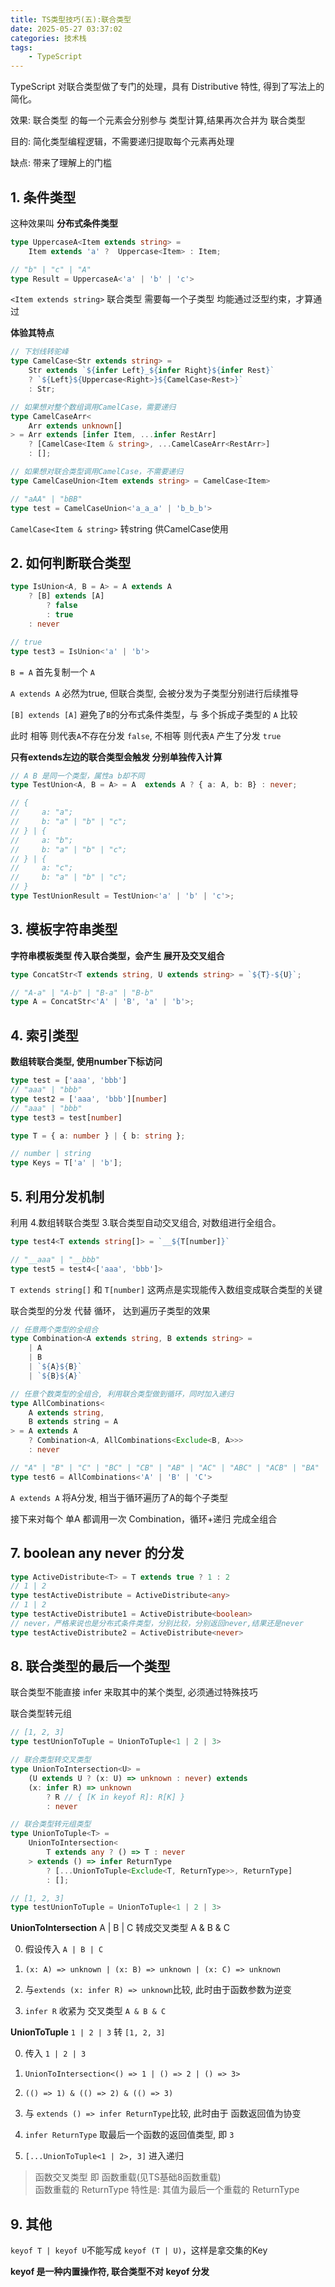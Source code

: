 ```yaml
---
title: TS类型技巧(五):联合类型
date: 2025-05-27 03:37:02
categories: 技术栈
tags: 
    - TypeScript
---
```


TypeScript 对联合类型做了专门的处理，具有 Distributive 特性, 得到了写法上的简化。

效果: 联合类型 的每一个元素会分别参与 类型计算,结果再次合并为 联合类型

目的: 简化类型编程逻辑，不需要递归提取每个元素再处理

缺点: 带来了理解上的门槛

## 1. 条件类型

这种效果叫 __分布式条件类型__

```ts
type UppercaseA<Item extends string> = 
    Item extends 'a' ?  Uppercase<Item> : Item;

// "b" | "c" | "A"
type Result = UppercaseA<'a' | 'b' | 'c'>
```

`<Item extends string>` 联合类型 需要每一个子类型 均能通过泛型约束，才算通过

__体验其特点__

```ts
// 下划线转驼峰
type CamelCase<Str extends string> =
    Str extends `${infer Left}_${infer Right}${infer Rest}`
    ? `${Left}${Uppercase<Right>}${CamelCase<Rest>}`
    : Str;

// 如果想对整个数组调用CamelCase，需要递归
type CamelCaseArr<
    Arr extends unknown[]
> = Arr extends [infer Item, ...infer RestArr]
    ? [CamelCase<Item & string>, ...CamelCaseArr<RestArr>]
    : [];

// 如果想对联合类型调用CamelCase，不需要递归
type CamelCaseUnion<Item extends string> = CamelCase<Item>

// "aAA" | "bBB"
type test = CamelCaseUnion<'a_a_a' | 'b_b_b'>
```

`CamelCase<Item & string>` 转string 供CamelCase使用

## 2. 如何判断联合类型

```ts
type IsUnion<A, B = A> = A extends A
    ? [B] extends [A]
        ? false
        : true
    : never

// true
type test3 = IsUnion<'a' | 'b'>
```

`B = A` 首先复制一个 `A`

`A extends A` 必然为true, 但联合类型, 会被分发为子类型分别进行后续推导

`[B] extends [A]` 避免了`B`的分布式条件类型，与 多个拆成子类型的 `A` 比较

此时 相等 则代表`A`不存在分发 `false`, 不相等 则代表`A` 产生了分发 `true`

__只有extends左边的联合类型会触发 分别单独传入计算__

```ts
// A B 是同一个类型，属性a b却不同
type TestUnion<A, B = A> = A  extends A ? { a: A, b: B} : never;

// {
//     a: "a";
//     b: "a" | "b" | "c";
// } | {
//     a: "b";
//     b: "a" | "b" | "c";
// } | {
//     a: "c";
//     b: "a" | "b" | "c";
// }
type TestUnionResult = TestUnion<'a' | 'b' | 'c'>;
```

## 3. 模板字符串类型

__字符串模板类型 传入联合类型，会产生 展开及交叉组合__

```ts
type ConcatStr<T extends string, U extends string> = `${T}-${U}`;

// "A-a" | "A-b" | "B-a" | "B-b"
type A = ConcatStr<'A' | 'B', 'a' | 'b'>;
```

## 4. 索引类型

__数组转联合类型, 使用number下标访问__

```ts
type test = ['aaa', 'bbb']
// "aaa" | "bbb"
type test2 = ['aaa', 'bbb'][number]
// "aaa" | "bbb"
type test3 = test[number]
```

```ts
type T = { a: number } | { b: string };

// number | string 
type Keys = T['a' | 'b']; 
```

## 5. 利用分发机制

利用 4.数组转联合类型 3.联合类型自动交叉组合, 对数组进行全组合。

```ts
type test4<T extends string[]> = `__${T[number]}`

// "__aaa" | "__bbb"
type test5 = test4<['aaa', 'bbb']>
```

`T extends string[]` 和 `T[number]` 这两点是实现能传入数组变成联合类型的关键

联合类型的分发 代替 循环， 达到遍历子类型的效果

```ts
// 任意两个类型的全组合
type Combination<A extends string, B extends string> =
    | A
    | B
    | `${A}${B}`
    | `${B}${A}`

// 任意个数类型的全组合, 利用联合类型做到循环，同时加入递归
type AllCombinations<
    A extends string,
    B extends string = A
> = A extends A
    ? Combination<A, AllCombinations<Exclude<B, A>>>
    : never

// "A" | "B" | "C" | "BC" | "CB" | "AB" | "AC" | "ABC" | "ACB" | "BA" | "CA" | "BCA" | "CBA" | "BAC" | "CAB"
type test6 = AllCombinations<'A' | 'B' | 'C'>
```

`A extends A` 将A分发, 相当于循环遍历了A的每个子类型

接下来对每个 单A 都调用一次 Combination，循环+递归 完成全组合

## 7. boolean any never 的分发

```ts
type ActiveDistribute<T> = T extends true ? 1 : 2
// 1 | 2
type testActiveDistribute = ActiveDistribute<any>
// 1 | 2
type testActiveDistribute1 = ActiveDistribute<boolean>
// never，严格来说也是分布式条件类型，分别比较，分别返回never,结果还是never
type testActiveDistribute2 = ActiveDistribute<never>
```

## 8. 联合类型的最后一个类型

联合类型不能直接 infer 来取其中的某个类型, 必须通过特殊技巧

联合类型转元组

```ts
// [1, 2, 3]
type testUnionToTuple = UnionToTuple<1 | 2 | 3>
```

```ts
// 联合类型转交叉类型
type UnionToIntersection<U> =
    (U extends U ? (x: U) => unknown : never) extends
    (x: infer R) => unknown
        ? R // { [K in keyof R]: R[K] }
        : never

// 联合类型转元组类型
type UnionToTuple<T> = 
    UnionToIntersection<
        T extends any ? () => T : never
    > extends () => infer ReturnType
        ? [...UnionToTuple<Exclude<T, ReturnType>>, ReturnType]
        : [];

// [1, 2, 3]
type testUnionToTuple = UnionToTuple<1 | 2 | 3>
```

__UnionToIntersection__ A | B | C 转成交叉类型 A & B & C

0. 假设传入 `A | B | C`

1. `(x: A) => unknown | (x: B) => unknown | (x: C) => unknown`

2. 与`extends (x: infer R) => unknown`比较, 此时由于函数参数为逆变

3. `infer R` 收紧为 交叉类型 `A & B & C`

__UnionToTuple__ `1 | 2 | 3` 转 `[1, 2, 3]`

0. 传入 `1 | 2 | 3`

1. `UnionToIntersection<() => 1 | () => 2 | () => 3>`

2. `(() => 1) & (() => 2) & (() => 3)`

3. 与 `extends () => infer ReturnType`比较, 此时由于 函数返回值为协变

4. `infer ReturnType` 取最后一个函数的返回值类型, 即 `3`

5. `[...UnionToTuple<1 | 2>, 3]` 进入递归

> 函数交叉类型 即 函数重载(见TS基础8函数重载)  
> 函数重载的 ReturnType 特性是: 其值为最后一个重载的 ReturnType

## 9. 其他

`keyof T | keyof U`不能写成 `keyof (T | U)`，这样是拿交集的Key

__keyof 是一种内置操作符, 联合类型不对 keyof 分发__
